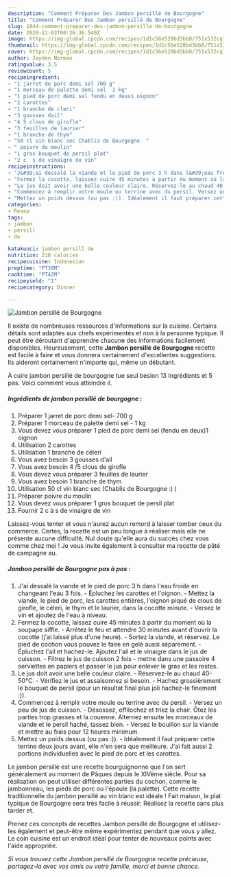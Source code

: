 ```yaml
---
description: "Comment Préparer Des Jambon persillé de Bourgogne"
title: "Comment Préparer Des Jambon persillé de Bourgogne"
slug: 1844-comment-preparer-des-jambon-persille-de-bourgogne
date: 2020-11-03T00:36:36.540Z
image: https://img-global.cpcdn.com/recipes/1d1c56e520bd3bb8/751x532cq70/jambon-persille-de-bourgogne-photo-principale-de-la-recette.jpg
thumbnail: https://img-global.cpcdn.com/recipes/1d1c56e520bd3bb8/751x532cq70/jambon-persille-de-bourgogne-photo-principale-de-la-recette.jpg
cover: https://img-global.cpcdn.com/recipes/1d1c56e520bd3bb8/751x532cq70/jambon-persille-de-bourgogne-photo-principale-de-la-recette.jpg
author: Jayden Norman
ratingvalue: 3.5
reviewcount: 5
recipeingredient:
- "1 jarret de porc demi sel 700 g"
- "1 morceau de palette demi sel  1 kg"
- "1 pied de porc demi sel fendu en deux1 oignon"
- "2 carottes"
- "1 branche de cleri"
- "3 gousses dail"
- "4 5 clous de girofle"
- "3 feuilles de laurier"
- "1 branche de thym"
- "50 cl vin blanc sec Chablis de Bourgogne  "
- " poivre du moulin"
- "1 gros bouquet de persil plat"
- "2 c  s de vinaigre de vin"
recipeinstructions:
- "J&#39;ai dessalé la viande et le pied de porc 3 h dans l&#39;eau froide en changeant l&#39;eau 3 fois. Épluchez les carottes et l&#39;oignon. Mettez la viande, le pied de porc, les carottes entières, l&#39;oignon piqué de clous de girofle, le céleri, le thym et le laurier, dans la cocotte minute. Versez le vin et ajoutez de l&#39;eau à niveau."
- "Fermez la cocotte, laissez cuire 45 minutes à partir du moment où la soupape siffle.  Arrêtez le feu et attendre 30 minutes avant d&#39;ouvrir la cocotte (j&#39;ai laissé plus d&#39;une heure).  Sortez la viande, et réservez. Le pied de cochon vous pouvez le faire en gelé aussi séparement. Épluchez l&#39;ail et hachez-le. Ajoutez l&#39;ail et le vinaigre dans le jus de cuisson. Filtrez le jus de cuisson 2 fois - mettre dans une passoire 4 serviettes en papiers et passer le jus pour enlever le gras et les restes."
- "Le jus doit avoir une belle couleur claire. Réservez-le au chaud 40-50°C. Vérifiez le jus et assaisonnez si besoin. Hachez grossièrement le bouquet de persil (pour un résultat final plus joli hachez-le finement :))."
- "Commencez à remplir votre moule ou terrine avec du persil. Versez un peu de jus de cuisson. Désossez, effilochez et triez la chair. Ôtez les parties trop grasses et la couenne. Alternez ensuite les morceaux de viande et le persil haché, tassez bien. Versez le bouillon sur la viande et mettre au frais pour 12 heures minimum."
- "Mettez un poids dessus (ou pas :)). Idéalement il faut préparer cette terrine deux jours avant, elle n&#39;en sera que meilleure. J&#39;ai fait aussi 2 portions individuelles avec le pied de porc et les carottes."
categories:
- Resep
tags:
- jambon
- persill
- de

katakunci: jambon persill de 
nutrition: 218 calories
recipecuisine: Indonesian
preptime: "PT30M"
cooktime: "PT42M"
recipeyield: "1"
recipecategory: Dinner

---
```



![Jambon persillé de Bourgogne](https://img-global.cpcdn.com/recipes/1d1c56e520bd3bb8/751x532cq70/jambon-persille-de-bourgogne-photo-principale-de-la-recette.jpg)

Il existe de nombreuses ressources d'informations sur la cuisine. Certains détails sont adaptés aux chefs expérimentés et non à la personne typique. Il peut être déroutant d'apprendre chacune des informations facilement disponibles. Heureusement, cette <strong> Jambon persillé de Bourgogne </strong> recette est facile à faire et vous donnera certainement d'excellentes suggestions. Ils aideront certainement n'importe qui, même un débutant.

<!--inarticleads1-->

À cuire jambon persillé de bourgogne tue seul besion 13 Ingrédients et 5 pas. Voici comment vous atteindre il.

##### Ingrédients de jambon persillé de bourgogne :

1. Préparer 1 jarret de porc demi sel- 700 g
1. Préparer 1 morceau de palette demi sel - 1 kg
1. Vous devez vous préparer 1 pied de porc demi sel (fendu en deux)1 oignon
1. Utilisation 2 carottes
1. Utilisation 1 branche de céleri
1. Vous avez besoin 3 gousses d&#39;ail
1. Vous avez besoin 4 /5 clous de girofle
1. Vous devez vous préparer 3 feuilles de laurier
1. Vous avez besoin 1 branche de thym
1. Utilisation 50 cl vin blanc sec (Chablis de Bourgogne :) )
1. Préparer  poivre du moulin
1. Vous devez vous préparer 1 gros bouquet de persil plat
1. Fournir 2 c à s de vinaigre de vin


Laissez-vous tenter et vous n&#39;aurez aucun remord à laisser tomber ceux du commerce. Certes, la recette est un peu longue à réaliser mais elle ne présente aucune difficulté. Nul doute qu&#39;elle aura du succès chez vous comme chez moi ! Je vous invite également à consulter ma recette de pâté de campagne au. 

<!--inarticleads2-->

##### Jambon persillé de Bourgogne pas à pas :

1. J&#39;ai dessalé la viande et le pied de porc 3 h dans l&#39;eau froide en changeant l&#39;eau 3 fois. - Épluchez les carottes et l&#39;oignon. - Mettez la viande, le pied de porc, les carottes entières, l&#39;oignon piqué de clous de girofle, le céleri, le thym et le laurier, dans la cocotte minute. - Versez le vin et ajoutez de l&#39;eau à niveau.
1. Fermez la cocotte, laissez cuire 45 minutes à partir du moment où la soupape siffle.  - Arrêtez le feu et attendre 30 minutes avant d&#39;ouvrir la cocotte (j&#39;ai laissé plus d&#39;une heure).  - Sortez la viande, et réservez. Le pied de cochon vous pouvez le faire en gelé aussi séparement. - Épluchez l&#39;ail et hachez-le. Ajoutez l&#39;ail et le vinaigre dans le jus de cuisson. - Filtrez le jus de cuisson 2 fois - mettre dans une passoire 4 serviettes en papiers et passer le jus pour enlever le gras et les restes.
1. Le jus doit avoir une belle couleur claire. - Réservez-le au chaud 40-50°C. - Vérifiez le jus et assaisonnez si besoin. - Hachez grossièrement le bouquet de persil (pour un résultat final plus joli hachez-le finement :)).
1. Commencez à remplir votre moule ou terrine avec du persil. - Versez un peu de jus de cuisson. - Désossez, effilochez et triez la chair. Ôtez les parties trop grasses et la couenne. Alternez ensuite les morceaux de viande et le persil haché, tassez bien. - Versez le bouillon sur la viande et mettre au frais pour 12 heures minimum.
1. Mettez un poids dessus (ou pas :)). - Idéalement il faut préparer cette terrine deux jours avant, elle n&#39;en sera que meilleure. J&#39;ai fait aussi 2 portions individuelles avec le pied de porc et les carottes.


Le jambon persillé est une recette bourguignonne que l&#39;on sert généralement au moment de Pâques depuis le XIVème siècle. Pour sa réalisation on peut utiliser différentes parties du cochon, comme le jambonneau, les pieds de porc ou l&#39;épaule (la palette). Cette recette traditionnelle du jambon persillé au vin blanc est idéale ! Fait maison, le plat typique de Bourgogne sera très facile à réussir. Réalisez la recette sans plus tarder et. 

<!--inarticleads1-->

<p>
Prenez ces concepts de recettes Jambon persillé de Bourgogne et utilisez-les également et peut-être même expérimentez pendant que vous y allez. Le coin cuisine est un endroit idéal pour tenter de nouveaux points avec l'aide appropriée.
</p>

<p>
<i>Si vous trouvez cette Jambon persillé de Bourgogne recette précieuse, partagez-la avec vos amis ou votre famille, merci et bonne chance.</i>
</p>

